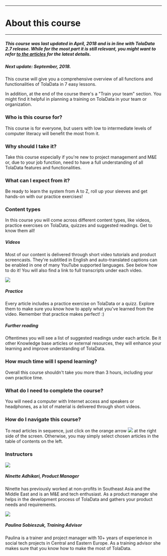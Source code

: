 
---

# About this course

---

##### This course was last updated in April, 2018 and is in line with TolaData 2.7 release. While for the most part it is still relevant, you might want to refer [to the articles](https://help.toladata.com/en/admin-console/configuration.html) for the latest details. 
##### Next update: September, 2018.

This course will give you a comprehensive overview of all functions and functionalities of TolaData in 7 easy lessons.

In addition, at the end of the course there's a "Train your team" section. You might find it helpful in planning a training on TolaData in your team or organization.

### Who is this course for?

This course is for everyone, but users with low to intermediate levels of computer literacy will benefit the most from it.

### Why should I take it?

Take this course especially if you're new to project management and M&E or, due to your job function, need to have a full understanding of all TolaData features and functionalities.

### What can I expect from it?

Be ready to learn the system from A to Z, roll up your sleeves and get hands-on with our practice exercises!

### Content types

In this course you will come across different content types, like videos, practice exercises on TolaData, quizzes and suggested readings. Get to know them all!

##### Videos

Most of our content is delivered through short video tutorials and product screencasts. They're subtitled in English and auto-translated captions can be enabled in one of many YouTube supported languages. See below how to do it! You will also find a link to full transcripts under each video.

![](/assets_en/lang.gif)

##### Practice

Every article includes a practice exercise on TolaData or a quizz. Explore them to make sure you know how to apply what you've learned from the video. Remember that practice makes perfect! :\)

##### Further reading

Oftentimes you will see a list of suggested readings under each article. Be it other Knowledge base articles or external resources, they will enhance your learning and improve understanding of TolaData.

### How much time will I spend learning?

Overall this course shouldn't take you more than 3 hours, including your own practice time.

### What do I need to complete the course?

You will need a computer with Internet access and speakers or headphones, as a lot of material is delivered through short videos.

### How do I navigate this course?

To read articles in sequence, just click on the orange arrow ![](/assets_en/arrow.png) at the right side of the screen. Otherwise, you may simply select chosen articles in the table of contents on the left.

### Instructors

![](/assets_en/ninette_kb.png)

##### Ninette Adhikari, Product Manager

Ninette has previously worked at non-profits in Southeast Asia and the Middle East and is an M&E and tech enthusiast. As a product manager she helps in the development process of TolaData and gathers your product needs and requirements.

![](/assets_en/paulina_kb.png)

##### Paulina Sobieszuk, Training Advisor

Paulina is a trainer and project manager with 10+ years of experience in social tech projects in Central and Eastern Europe. As a training advisor she makes sure that you know how to make the most of TolaData.

